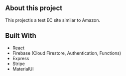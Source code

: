 ## About this project
This projectis a test EC site similar to Amazon.

## Built With 
- React
- Firebase (Cloud Firestore, Authentication, Functions)
- Express
- Stripe
- MaterialUI
